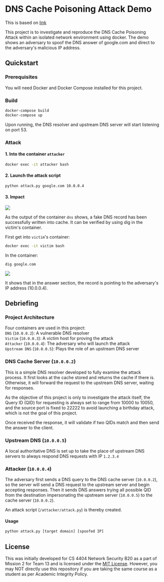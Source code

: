 # DNS Cache Poisoning Attack Demo

This is based on [link](https://github.com/zphw/dns-cache-poisoning-demo)

This project is to investigate and reproduce the DNS Cache Poisoning Attack within an isolated network environment using docker. The demo shows an adversary to spoof the DNS answer of google.com and direct to the adversary's malicious IP address.

## Quickstart

### Prerequisites

You will need Docker and Docker Compose installed for this project.

### Build

```bash
docker-compose build
docker-compose up
```

Upon running, the DNS resolver and upstream DNS server will start listening on port 53.

### Attack

#### 1. Into the container `attacker`

```bash
docker exec -it attacker bash
```

#### 2. Launch the attack script

```bash
python attack.py google.com 10.0.0.4
```

#### 3. Impact

![](/screenshots/1.png)

As the output of the container `dns` shows, a fake DNS record has been successfully written into cache. It can be verified by using dig in the victim's container.

First get into `victim`'s container:

```bash
docker exec -it victim bash
```

In the container:

```bash
dig google.com
```

![](/screenshots/2.png)

It shows that in the answer section, the record is pointing to the adversary's IP address (10.0.0.4).

## Debriefing

### Project Architecture

Four containers are used in this project:\
`DNS` (`10.0.0.2`): A vulnerable DNS resolver\
`Victim` (`10.0.0.3`): A victim host for proving the attack\
`Attacker` (`10.0.0.4`): The adversary who will launch the attack\
`Upstream DNS` (`10.0.0.5`): Plays the role of an upstream DNS server

### DNS Cache Server (`10.0.0.2`)

This is a simple DNS resolver developed to fully examine the attack process. It first looks at the cache stored and returns the cache if there is. Otherwise, it will forward the request to the upstream DNS server, waiting for responses.

As the objective of this project is only to investigate the attack itself, the Query ID (QID) for requesting is always set to range from 10000 to 10050, and the source port is fixed to 22222 to avoid launching a birthday attack, which is not the goal of this project.

Once received the response, it will validate if two QIDs match and then send the answer to the client.

### Upstream DNS (`10.0.0.5`)

A local authoritative DNS is set up to take the place of upstream DNS servers to always respond DNS requests with IP `1.2.3.4`

### Attacker (`10.0.0.4`)

The adversary first sends a DNS query to the DNS cache server (`10.0.0.2`), so the server will send a DNS request to the upstream server and begin accepting responses. Then it sends DNS answers trying all possible QID from the destination impersonating the upstream server (`10.0.0.5`) to the cache server (`10.0.0.2`).

An attack script (`/attacker/attack.py`) is thereby created.

#### Usage

```bash
python attack.py [target domain] [spoofed IP]
```

## License

This was initially developed for CS 4404 Network Security B20 as a part of Mission 2 for Team 13 and is licensed under the [MIT License](LICENSE). However, you may NOT directly use this repository if you are taking the same course as a student as per Academic Integrity Policy.

